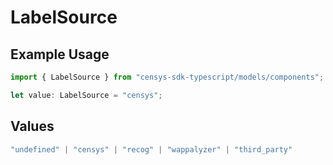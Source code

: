 # LabelSource

## Example Usage

```typescript
import { LabelSource } from "censys-sdk-typescript/models/components";

let value: LabelSource = "censys";
```

## Values

```typescript
"undefined" | "censys" | "recog" | "wappalyzer" | "third_party"
```